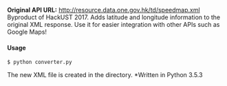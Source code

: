 **Original API URL:** http://resource.data.one.gov.hk/td/speedmap.xml
Byproduct of HackUST 2017.
Adds latitude and longitude information to the original XML response.
Use it for easier integration with other APIs such as Google Maps!

#### Usage
```shell
$ python converter.py
```
The new XML file is created in the directory.
*Written in Python 3.5.3
